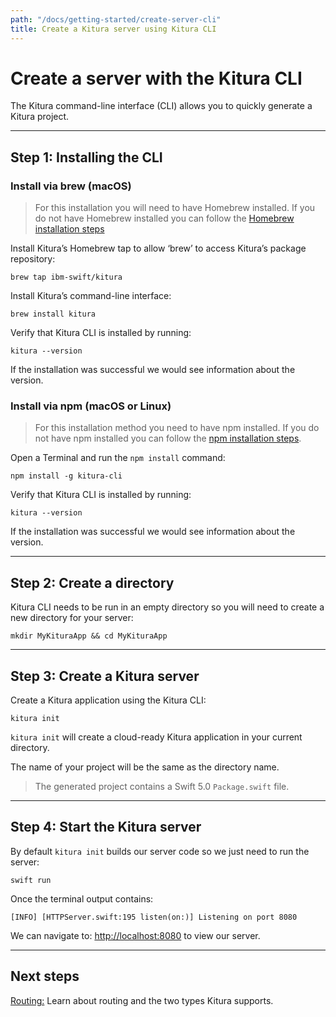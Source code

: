 ```yaml
---
path: "/docs/getting-started/create-server-cli"
title: Create a Kitura server using Kitura CLI
---
```


# Create a server with the Kitura CLI

The Kitura command-line interface (CLI) allows you to quickly generate a Kitura project.

---

## Step 1: Installing the CLI

### Install via brew (macOS)

>For this installation you will need to have Homebrew installed.  If you do not have Homebrew installed you can follow the [Homebrew installation steps](https://docs.brew.sh/Installation)

Install Kitura’s Homebrew tap to allow ‘brew’ to access Kitura’s package repository:
```
brew tap ibm-swift/kitura
```

Install Kitura’s command-line interface:
```
brew install kitura
```

Verify that Kitura CLI is installed by running:
```
kitura --version
```
If the installation was successful we would see information about the version.

### Install via npm (macOS or Linux)

>For this installation method you need to have npm installed.  If you do not have npm installed you can follow the [npm installation steps](https://www.npmjs.com/get-npm).

Open a Terminal and run the `npm install` command:
```
npm install -g kitura-cli
```

Verify that Kitura CLI is installed by running:
```
kitura --version
```

If the installation was successful we would see information about the version.

---

## Step 2: Create a directory

Kitura CLI needs to be run in an empty directory so you will need to create a new directory for your server:
```
mkdir MyKituraApp && cd MyKituraApp
```

---

## Step 3: Create a Kitura server

Create a Kitura application using the Kitura CLI:
```
kitura init
```

`kitura init` will create a cloud-ready Kitura application in your current directory.

The name of your project will be the same as the directory name.

>The generated project contains a Swift 5.0 `Package.swift` file.

---

## Step 4: Start the Kitura server

By default `kitura init` builds our server code so we just need to run the server:
```
swift run
```

Once the terminal output contains:
```
[INFO] [HTTPServer.swift:195 listen(on:)] Listening on port 8080
```
We can navigate to: [http://localhost:8080](http://localhost:8080) to view our server.

---

## Next steps

[Routing:](../routing/what-is-routing) Learn about routing and the two types Kitura supports.
